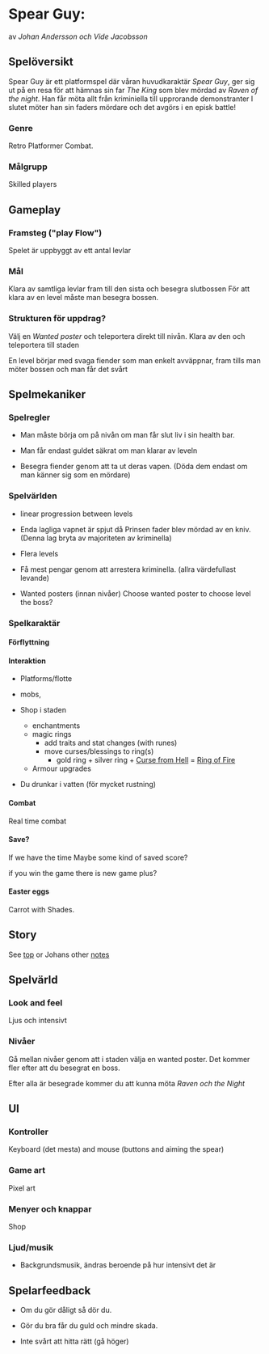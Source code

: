 # Spear Guy: 

av *Johan Andersson och Vide Jacobsson*

## Spelöversikt

Spear Guy är ett platformspel där våran huvudkaraktär *Spear Guy*, ger sig ut på en resa
för att hämnas sin far *The King* som blev mördad av *Raven of the night*.
Han får möta allt från kriminiella till upprorande demonstranter
I slutet möter han sin faders mördare och det avgörs i en episk battle!

### Genre

Retro Platformer Combat.

### Målgrupp

Skilled players 

## Gameplay

### Framsteg ("play Flow")

Spelet är uppbyggt av ett antal levlar

### Mål

Klara av samtliga levlar fram till den sista och besegra slutbossen
För att klara av en level måste man besegra bossen.

### Strukturen för uppdrag?

Välj en *Wanted poster* och teleportera direkt till nivån.
Klara av den och teleportera till staden

En level börjar med svaga fiender som man enkelt avväppnar, fram tills man möter bossen
och man får det svårt

## Spelmekaniker

### Spelregler

-  Man måste börja om på nivån om man får slut liv i sin health bar.

- Man får endast guldet säkrat om man klarar av leveln

- Besegra fiender genom att ta ut deras vapen. (Döda dem endast om man känner sig som en mördare)  

### Spelvärlden

- linear progression between levels

- Enda lagliga vapnet är spjut då Prinsen fader blev mördad av en kniv.
(Denna lag bryta av majoriteten av kriminella)

- Flera levels

- Få mest pengar genom att arrestera kriminella.
(allra värdefullast levande)

- Wanted posters (innan nivåer)
Choose wanted poster to choose level
the boss?


### Spelkaraktär

#### Förflyttning

#### Interaktion

- Platforms/flotte

- mobs,

- Shop i staden
  - enchantments
  - magic rings
	  - add traits and stat changes (with runes)
	  - move curses/blessings to ring(s)
		  - gold ring + silver ring + [Curse from Hell](attributes/curses/curse-from-hell.md) = [Ring of Fire](items/ring-of-fire.md) 
  - Armour upgrades

- Du drunkar i vatten (för mycket rustning)

#### Combat

Real time combat

#### Save?

If we have the time
Maybe some kind of saved score?

if you win the game there is new game plus?


#### Easter eggs

Carrot with Shades.

## Story

See [top](##Spelöversikt) or Johans other [notes](/spear-guy-notes/misc/spear-guy-story-outline.md)


## Spelvärld

### Look and feel

Ljus och intensivt

### Nivåer

Gå mellan nivåer genom att i staden välja en wanted poster. 
Det kommer fler efter att du besegrat en boss.

Efter alla är besegrade kommer du att kunna möta *Raven och the Night*

## UI

### Kontroller

Keyboard (det mesta) and mouse
(buttons and aiming the spear)

### Game art

Pixel art 

### Menyer och knappar

Shop

### Ljud/musik

- Backgrundsmusik,
ändras beroende på hur intensivt det är 

## Spelarfeedback

- Om du gör dåligt så dör du.

- Gör du bra får du guld och mindre skada.

- Inte svårt att hitta rätt (gå höger)
